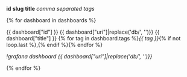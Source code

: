 **id**  **slug**       **title**        *comma separated tags*

{% for dashboard in dashboards %}

{{ dashboard["id"] }} {{ dashboard["uri"]|replace('db/', '')}} {{ dashboard["title"] }} {% for tag in dashboard.tags %}*{{ tag }}*{% if not loop.last %},{% endif %}{% endfor %}

_!grafana dashboard {{ dashboard["uri"]|replace('db/', '')}}_


{% endfor %}
